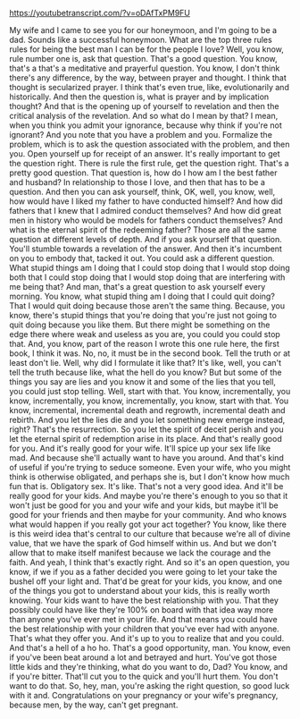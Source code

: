 https://youtubetranscript.com/?v=oDAfTxPM9FU

 My wife and I came to see you for our honeymoon, and I'm going to be a dad. Sounds like a successful honeymoon. What are the top three rules rules for being the best man I can be for the people I love? Well, you know, rule number one is, ask that question. That's a good question. You know, that's a that's a meditative and prayerful question. You know, I don't think there's any difference, by the way, between prayer and thought. I think that thought is secularized prayer. I think that's even true, like, evolutionarily and historically. And then the question is, what is prayer and by implication thought? And that is the opening up of yourself to revelation and then the critical analysis of the revelation. And so what do I mean by that? I mean, when you think you admit your ignorance, because why think if you're not ignorant? And you note that you have a problem and you. Formalize the problem, which is to ask the question associated with the problem, and then you. Open yourself up for receipt of an answer. It's really important to get the question right. There is rule the first rule, get the question right. That's a pretty good question. That question is, how do I how am I the best father and husband? In relationship to those I love, and then that has to be a question. And then you can ask yourself, think, OK, well, you know, well, how would have I liked my father to have conducted himself? And how did fathers that I knew that I admired conduct themselves? And how did great men in history who would be models for fathers conduct themselves? And what is the eternal spirit of the redeeming father? Those are all the same question at different levels of depth. And if you ask yourself that question. You'll stumble towards a revelation of the answer. And then it's incumbent on you to embody that, tacked it out. You could ask a different question. What stupid things am I doing that I could stop doing that I would stop doing both that I could stop doing that I would stop doing that are interfering with me being that? And man, that's a great question to ask yourself every morning. You know, what stupid thing am I doing that I could quit doing? That I would quit doing because those aren't the same thing. Because, you know, there's stupid things that you're doing that you're just not going to quit doing because you like them. But there might be something on the edge there where weak and useless as you are, you could you could stop that. And, you know, part of the reason I wrote this one rule here, the first book, I think it was. No, no, it must be in the second book. Tell the truth or at least don't lie. Well, why did I formulate it like that? It's like, well, you can't tell the truth because like, what the hell do you know? But but some of the things you say are lies and you know it and some of the lies that you tell, you could just stop telling. Well, start with that. You know, incrementally, you know, incrementally, you know, incrementally, you know, start with that. You know, incremental, incremental death and regrowth, incremental death and rebirth. And you let the lies die and you let something new emerge instead, right? That's the resurrection. So you let the spirit of deceit perish and you let the eternal spirit of redemption arise in its place. And that's really good for you. And it's really good for your wife. It'll spice up your sex life like mad. And because she'll actually want to have you around. And that's kind of useful if you're trying to seduce someone. Even your wife, who you might think is otherwise obligated, and perhaps she is, but I don't know how much fun that is. Obligatory sex. It's like. That's not a very good idea. And it'll be really good for your kids. And maybe you're there's enough to you so that it won't just be good for you and your wife and your kids, but maybe it'll be good for your friends and then maybe for your community. And who knows what would happen if you really got your act together? You know, like there is this weird idea that's central to our culture that because we're all of divine value, that we have the spark of God himself within us. And but we don't allow that to make itself manifest because we lack the courage and the faith. And yeah, I think that's exactly right. And so it's an open question, you know, if we if you as a father decided you were going to let your take the bushel off your light and. That'd be great for your kids, you know, and one of the things you got to understand about your kids, this is really worth knowing. Your kids want to have the best relationship with you. That they possibly could have like they're 100% on board with that idea way more than anyone you've ever met in your life. And that means you could have the best relationship with your children that you've ever had with anyone. That's what they offer you. And it's up to you to realize that and you could. And that's a hell of a ho ho. That's a good opportunity, man. You know, even if you've been beat around a lot and betrayed and hurt. You've got those little kids and they're thinking, what do you want to do, Dad? You know, and if you're bitter. That'll cut you to the quick and you'll hurt them. You don't want to do that. So, hey, man, you're asking the right question, so good luck with it and. Congratulations on your pregnancy or your wife's pregnancy, because men, by the way, can't get pregnant.